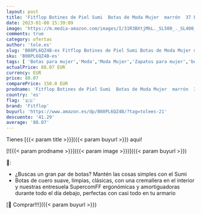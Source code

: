 ```yaml
---
layout: post
title: 'Fitflop Botines de Piel Sumi  Botas de Moda Mujer  marrón  37 EU'
date: 2023-01-08 15:39:09
image: 'https://m.media-amazon.com/images/I/31R3BXtjMkL._SL500_._SL400_.jpg'
comments: true
category: ofertas
author: 'tole.es'
slug: 'B08PL6QZ4B-es Fitflop Botines de Piel Sumi Botas de Moda Mujer marrón 37 EU'
sku: 'B08PL6QZ4B-es'
tags: [ 'Botas para mujer','Moda','Moda Mujer','Zapatos para mujer','botines','fitflop','🇪🇸', ]
actualPrice: 88.07 EUR
currency: EUR
price: 88.07
comparePrice: 150.0 EUR
prodname: 'Fitflop Botines de Piel Sumi  Botas de Moda Mujer  marrón  37 EU'
country: 'es'
flag: '🇪🇸'
brand: 'Fitflop'
buyurl: 'https://www.amazon.es/dp/B08PL6QZ4B/?tag=tolees-21'
descuento: '41.29'
average: '88.07'
---
```


Tienes [{{< param title >}}]({{< param buyurl >}}) aqui!

[![{{< param prodname >}}]({{< param image >}})]({{< param buyurl >}})

🔎:

- ¿Buscas un gran par de botas? Mantén las cosas simples con el Sumi
- Botas de cuero suave, limpias, clásicas, con una cremallera en el interior y nuestras entresuela SupercomFF ergonómicas y amortiguadoras durante todo el día debajo, perfectas con casi todo en tu armario

[🛒 Comprar!!!]({{< param buyurl >}})

